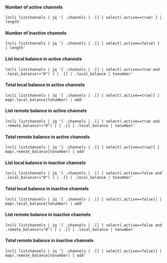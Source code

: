 #### Number of active channels
```
lncli listchannels | jq '[ .channels | .[] | select(.active==true) ] | length'
```
#### Number of inactive channels
```
lncli listchannels | jq '[ .channels | .[] | select(.active==false) ] | length'
```
#### List local balance in active channels
```
lncli listchannels | jq '[ .channels | .[] | select(.active==true and .local_balance!="0") ] | .[] | .local_balance | tonumber'
```
#### Total local balance in active channels
```
lncli listchannels | jq '[ .channels | .[] | select(.active==true)] | map(.local_balance|tonumber) | add'
```
#### List remote balance in active channels
```
lncli listchannels | jq '[ .channels | .[] | select(.active==true and .remote_balance!="0") ] | .[] | .local_balance | tonumber'
```
#### Total remote balance in active channels
```
lncli listchannels | jq '[ .channels | .[] | select(.active==true)] | map(.remote_balance|tonumber) | add'
```
#### List local balance in inactive channels
```
lncli listchannels | jq '[ .channels | .[] | select(.active==false and .local_balance!="0") ] | .[] | .local_balance | tonumber'
```
#### Total local balance in inactive channels
```
lncli listchannels | jq '[ .channels | .[] | select(.active==false)] | map(.local_balance|tonumber) | add'
```
#### List remote balance in inactive channels
```
lncli listchannels | jq '[ .channels | .[] | select(.active==false and .remote_balance!="0") ] | .[] | .local_balance | tonumber'
```
#### Total remote balance in inactive channels
```
lncli listchannels | jq '[ .channels | .[] | select(.active==false)] | map(.remote_balance|tonumber) | add'
```
